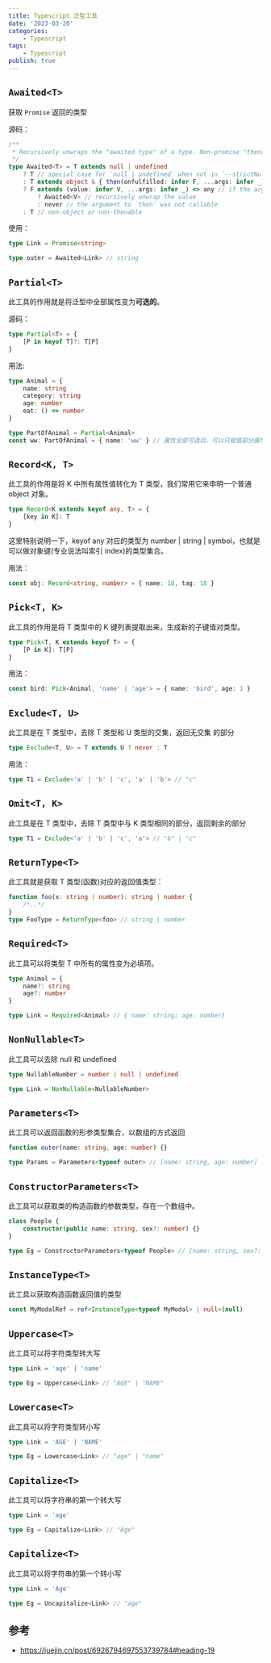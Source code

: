 ```yaml
---
title: Typescript 泛型工具
date: '2023-03-20'
categories:
    - Typescript
tags:
    - Typescript
publish: true
---
```


## `Awaited<T>`

获取 `Promise` 返回的类型

源码：

```ts
/**
 * Recursively unwraps the "awaited type" of a type. Non-promise "thenables" should resolve to `never`. This emulates the behavior of `await`.
 */
type Awaited<T> = T extends null | undefined
    ? T // special case for `null | undefined` when not in `--strictNullChecks` mode
    : T extends object & { then(onfulfilled: infer F, ...args: infer _): any } // `await` only unwraps object types with a callable `then`. Non-object types are not unwrapped
    ? F extends (value: infer V, ...args: infer _) => any // if the argument to `then` is callable, extracts the first argument
        ? Awaited<V> // recursively unwrap the value
        : never // the argument to `then` was not callable
    : T // non-object or non-thenable
```

使用：

```ts
type Link = Promise<string>

type outer = Awaited<Link> // string
```

## `Partial<T>`

此工具的作用就是将泛型中全部属性变为**可选的**。

源码：

```ts
type Partial<T> = {
    [P in keyof T]?: T[P]
}
```

用法:

```ts
type Animal = {
    name: string
    category: string
    age: number
    eat: () => number
}

type PartOfAnimal = Partial<Animal>
const ww: PartOfAnimal = { name: 'ww' } // 属性全部可选后，可以只赋值部分属性了
```

## `Record<K, T>`

此工具的作用是将 K 中所有属性值转化为 T 类型，我们常用它来申明一个普通 object 对象。

```ts
type Record<K extends keyof any, T> = {
    [key in K]: T
}
```

这里特别说明一下，keyof any 对应的类型为 number | string | symbol，也就是可以做对象键(专业说法叫索引 index)的类型集合。

用法：

```ts
const obj: Record<string, number> = { name: 18, tag: 18 }
```

## `Pick<T, K>`

此工具的作用是将 T 类型中的 K 键列表提取出来，生成新的子键值对类型。

```ts
type Pick<T, K extends keyof T> = {
    [P in K]: T[P]
}
```

用法：

```ts
const bird: Pick<Animal, 'name' | 'age'> = { name: 'bird', age: 1 }
```

## `Exclude<T, U>`

此工具是在 T 类型中，去除 T 类型和 U 类型的交集，返回无交集 的部分

```ts
type Exclude<T, U> = T extends U ? never : T
```

用法：

```ts
type T1 = Exclude<'a' | 'b' | 'c', 'a' | 'b'> // "c"
```

## `Omit<T, K>`

此工具是在 T 类型中，去除 T 类型中与 K 类型相同的部分，返回剩余的部分

```ts
type T1 = Exclude<'a' | 'b' | 'c', 'a'> // "b" | "c"
```

## `ReturnType<T>`

此工具就是获取 T 类型(函数)对应的返回值类型：

```ts
function foo(x: string | number): string | number {
    /*..*/
}
type FooType = ReturnType<foo> // string | number
```

## `Required<T>`

此工具可以将类型 T 中所有的属性变为必填项。

```ts
type Animal = {
    name?: string
    age?: number
}

type Link = Required<Animal> // { name: string; age: number}
```

## `NonNullable<T>`

此工具可以去除 null 和 undefined

```ts
type NullableNumber = number | null | undefined

type Link = NonNullable<NullableNumber>
```

## `Parameters<T>`

此工具可以返回函数的形参类型集合，以数组的方式返回

```ts
function outer(name: string, age: number) {}

type Params = Parameters<typeof outer> // [name: string, age: number]
```

## `ConstructorParameters<T>`

此工具可以获取类的构造函数的参数类型，存在一个数组中。

```ts
class People {
    constructor(public name: string, sex?: number) {}
}

type Eg = ConstructorParameters<typeof People> // [name: string, sex?: number | undefined]
```

## `InstanceType<T>`

此工具以获取构造函数返回值的类型

```ts
const MyModalRef = ref<InstanceType<typeof MyModal> | null>(null)
```

## `Uppercase<T>`

此工具可以将字符类型转大写

```ts
type Link = 'age' | 'name'

type Eg = Uppercase<Link> // "AGE" | "NAME"
```

## `Lowercase<T>`

此工具可以将字符类型转小写

```ts
type Link = 'AGE' | 'NAME'

type Eg = Lowercase<Link> // "age" | "name"
```

## `Capitalize<T>`

此工具可以将字符串的第一个转大写

```ts
type Link = 'age'

type Eg = Capitalize<Link> // "Age"
```

## `Capitalize<T>`

此工具可以将字符串的第一个转小写

```ts
type Link = 'Age'

type Eg = Uncapitalize<Link> // "age"
```

## 参考

-   <a target="_blank" href="https://juejin.cn/post/6926794697553739784#heading-19">https://juejin.cn/post/6926794697553739784#heading-19</a>
